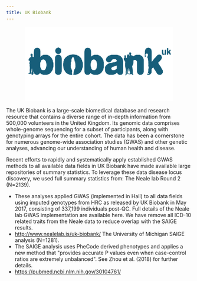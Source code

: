 ```yaml
---
title: UK Biobank
---
```


<p align="center">
  <img width="400" height="200" src="../../../../assets/imgs/UK_biobank_logo.png">
</p>
<style>
  .md-typeset h1,
  .md-content__button {
    display: none;
  }
</style>

The UK Biobank is a large-scale biomedical database and research resource that contains a diverse range of in-depth information from 500,000 volunteers in the United Kingdom. Its genomic data comprises whole-genome sequencing for a subset of participants, along with genotyping arrays for the entire cohort. The data has been a cornerstone for numerous genome-wide association studies (GWAS) and other genetic analyses, advancing our understanding of human health and disease.

Recent efforts to rapidly and systematically apply established GWAS methods to all available data fields in UK Biobank have made available large repositories of summary statistics. To leverage these data disease locus discovery, we used full summary statistics from:
The Neale lab Round 2 (N=2139).

- These analyses applied GWAS (implemented in Hail) to all data fields using imputed genotypes from HRC as released by UK Biobank in May 2017, consisting of 337,199 individuals post-QC. Full details of the Neale lab GWAS implementation are available here. We have remove all ICD-10 related traits from the Neale data to reduce overlap with the SAIGE results.
- http://www.nealelab.is/uk-biobank/
  The University of Michigan SAIGE analysis (N=1281).
- The SAIGE analysis uses PheCode derived phenotypes and applies a new method that "provides accurate P values even when case-control ratios are extremely unbalanced". See Zhou et al. (2018) for further details.
- https://pubmed.ncbi.nlm.nih.gov/30104761/
